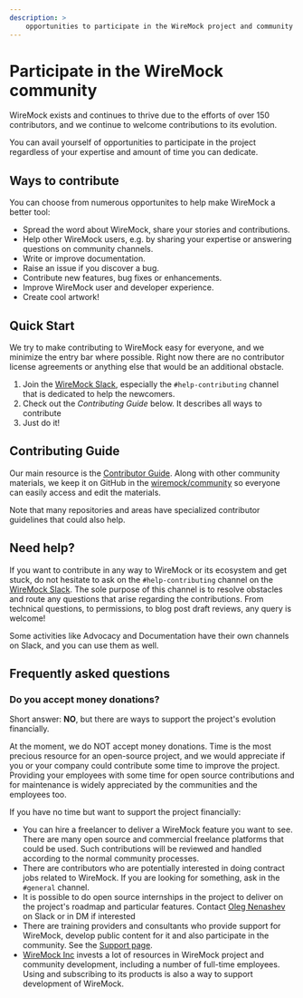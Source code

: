```yaml
---
description: >
    opportunities to participate in the WireMock project and community!
---
```


# Participate in the WireMock community

WireMock exists and continues to thrive due to the efforts of over 150 contributors,
and we continue to welcome contributions to its evolution.

You can avail yourself of opportunities to participate in the project regardless of your expertise and amount of time you can dedicate. 

## Ways to contribute

You can choose from numerous opportunites to help make WireMock a better tool:

- Spread the word about WireMock, share your stories and contributions.
- Help other WireMock users, e.g. by sharing your expertise or answering questions on community channels.
- Write or improve documentation.
- Raise an issue if you discover a bug.
- Contribute new features, bug fixes or enhancements.
- Improve WireMock user and developer experience.
- Create cool artwork!

## Quick Start

We try to make contributing to WireMock easy for everyone,
and we minimize the entry bar where possible.
Right now there are no contributor license agreements or anything else that would
be an additional obstacle.

1. Join the [WireMock Slack](../community/slack.md),
   especially the `#help-contributing` channel that is dedicated to help the newcomers.
2. Check out the _Contributing Guide_ below. It describes all ways to contribute
3. Just do it!

## Contributing Guide

Our main resource is the [Contributor Guide](https://github.com/wiremock/community/tree/main/contributing).
Along with other community materials,
we keep it on GitHub in the [wiremock/community](https://github.com/wiremock/community) so everyone can easily access and edit the materials.

Note that many repositories and areas have specialized contributor guidelines that could also help.

## Need help?

If you want to contribute in any way to WireMock or its ecosystem and get stuck,
do not hesitate to ask on the `#help-contributing` channel on the [WireMock Slack](../community/slack.md).
The sole purpose of this channel is to resolve obstacles and route any questions that arise regarding the contributions.
From technical questions, to permissions, to blog post draft reviews,
any query is welcome!

Some activities like Advocacy and Documentation have their own channels on Slack,
and you can use them as well.

## Frequently asked questions

### Do you accept money donations?

Short answer: **NO**, but there are ways to support the project's evolution financially.

At the moment, we do NOT accept money donations.
Time is the most precious resource for an open-source project,
and we would appreciate if you or your company could contribute some time to improve the project.
Providing your employees with some time for open source contributions and for maintenance
is widely appreciated by the communities and the employees too.

If you have no time but want to support the project financially:

- You can hire a freelancer to deliver a WireMock feature you want to see.
  There are many open source and commercial freelance platforms that could be used.
  Such contributions will be reviewed and handled according to the normal community processes.
- There are contributors who are potentially interested in doing contract jobs related to WireMock.
  If you are looking for something, ask in the `#general` channel.
- It is possible to do open source internships in the project to deliver on the project's roadmap and
  particular features.
  Contact [Oleg Nenashev](https://linktr.ee/onenashev) on Slack or in DM if interested
- There are training providers and consultants who provide support for WireMock,
  develop public content for it and
  also participate in the community.
  See the [Support page](../support).
- [WireMock Inc](https://www.wiremock.io/) invests a lot of resources in WireMock project and community
  development, including a number of full-time employees.
  Using and subscribing to its products is also a way to support development of WireMock.
